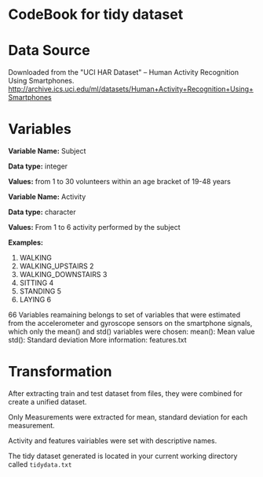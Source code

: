 CodeBook for tidy dataset
=============

Data Source
============
Downloaded from the "UCI HAR Dataset" – Human Activity Recognition Using Smartphones.
http://archive.ics.uci.edu/ml/datasets/Human+Activity+Recognition+Using+Smartphones

Variables 
===========
**Variable Name:** Subject

**Data type:** integer

**Values:** from 1 to 30 volunteers within an age bracket of 19-48 years



**Variable Name:** Activity

**Data type:** character

**Values:** From 1 to 6 activity performed by the subject

**Examples:**
1. WALKING 
2. WALKING_UPSTAIRS 2
3. WALKING_DOWNSTAIRS 3
4. SITTING 4
5. STANDING 5
6. LAYING 6
 
66 Variables reamaining belongs to set of variables that were estimated from the accelerometer 
and gyroscope sensors on the smartphone signals, which only the mean() and std() variables were chosen: 
mean(): Mean value
std(): Standard deviation
More information: features.txt

Transformation
===========
After extracting train and test dataset from files, they were combined for create a unified dataset.

Only Measurements were extracted for mean, standard deviation for each measurement.

Activity and features vairiables were set with descriptive names.

The tidy dataset generated is located in your current working directory called `tidydata.txt`
